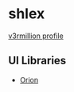 # shlex
[v3rmillion profile](https://v3rmillion.net/member.php?action=profile&uid=1802819)

## UI Libraries
- [Orion](../categories/others/README.md#orionhttpsv3rmillionnetshowthreadphptid1166983)